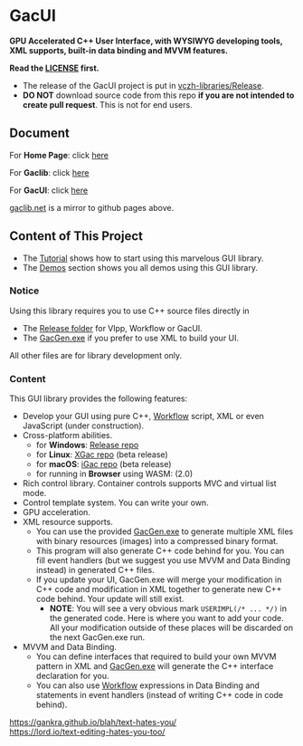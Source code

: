 # GacUI

**GPU Accelerated C++ User Interface, with WYSIWYG developing tools, XML supports, built-in data binding and MVVM features.**

**Read the [LICENSE](https://github.com/vczh-libraries/GacUI/blob/master/LICENSE.md) first.**

- The release of the GacUI project is put in [vczh-libraries/Release](https://github.com/vczh-libraries/Release).
- **DO NOT** download source code from this repo **if you are not intended to create pull request**. This is not for end users.

## Document

For **Home Page**: click [here](http://vczh-libraries.github.io)

For **Gaclib**: click [here](http://vczh-libraries.github.io/doc/current/home.html)

For **GacUI**: click [here](http://vczh-libraries.github.io/doc/current/gacui/home.html)

[gaclib.net](http://www.gaclib.net/) is a mirror to github pages above.

## Content of This Project

- The [Tutorial](http://vczh-libraries.github.io/doc/current/gacui/running.html) shows how to start using this marvelous GUI library.
- The [Demos](http://vczh-libraries.github.io/demo.html) section shows you all demos using this GUI library.

### Notice

Using this library requires you to use C++ source files directly in

- The [Release folder](https://github.com/vczh-libraries/GacUI/tree/master/Release) for Vlpp, Workflow or GacUI.
- The [GacGen.exe](https://github.com/vczh-libraries/GacUI/tree/master/Tools/GacGen) if you prefer to use XML to build your UI.

All other files are for library development only.

### Content

This GUI library provides the following features:

- Develop your GUI using pure C++, [Workflow](https://github.com/vczh-libraries/Workflow) script, XML or even JavaScript (under construction).
- Cross-platform abilities.
  - for **Windows**: [Release repo](https://github.com/vczh-libraries/Release)
  - for **Linux**: [XGac repo](https://github.com/vczh-libraries/gGac) (beta release)
  - for **macOS**: [iGac repo](https://github.com/vczh-libraries/iGac) (beta release)
  - for running in **Browser** using WASM: (2.0)
- Rich control library. Container controls supports MVC and virtual list mode.
- Control template system. You can write your own.
- GPU acceleration.
- XML resource supports.
  - You can use the provided [GacGen.exe](https://github.com/vczh-libraries/GacUI/tree/master/Tools/GacGen) to generate multiple XML files with binary resources (images) into a compressed binary format.
  - This program will also generate C++ code behind for you. You can fill event handlers (but we suggest you use MVVM and Data Binding instead) in generated C++ files.
  - If you update your UI, GacGen.exe will merge your modification in C++ code and modification in XML together to generate new C++ code behind. Your update will still exist.
    - **NOTE**: You will see a very obvious mark `USERIMPL(/* ... */)` in the generated code. Here is where you want to add your code. All your modification outside of these places will be discarded on the next GacGen.exe run.
- MVVM and Data Binding.
  - You can define interfaces that required to build your own MVVM pattern in XML and [GacGen.exe](https://github.com/vczh-libraries/GacUI/tree/master/Tools/GacGen) will generate the C++ interface declaration for you.
  - You can also use [Workflow](https://github.com/vczh-libraries/Workflow) expressions in Data Binding and statements in event handlers (instead of writing C++ code in code behind).

https://gankra.github.io/blah/text-hates-you/  
https://lord.io/text-editing-hates-you-too/
